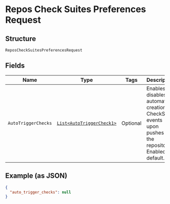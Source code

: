 
# Repos Check Suites Preferences Request

## Structure

`ReposCheckSuitesPreferencesRequest`

## Fields

| Name | Type | Tags | Description | Getter | Setter |
|  --- | --- | --- | --- | --- | --- |
| `AutoTriggerChecks` | [`List<AutoTriggerCheck1>`](../../doc/models/auto-trigger-check-1.md) | Optional | Enables or disables automatic creation of CheckSuite events upon pushes to the repository. Enabled by default. | List<AutoTriggerCheck1> getAutoTriggerChecks() | setAutoTriggerChecks(List<AutoTriggerCheck1> autoTriggerChecks) |

## Example (as JSON)

```json
{
  "auto_trigger_checks": null
}
```

